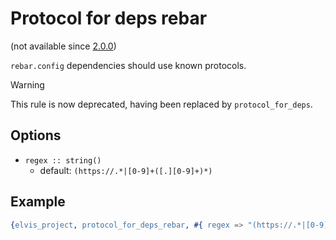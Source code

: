 # Protocol for deps rebar

(not available since [2.0.0](https://github.com/inaka/elvis_core/releases/tag/2.0.0))

`rebar.config` dependencies should use known protocols.

> [!WARNING]
> This rule is now deprecated, having been replaced by `protocol_for_deps`.

## Options

- `regex :: string()`
  - default: `(https://.*|[0-9]+([.][0-9]+)*)`

## Example

```erlang
{elvis_project, protocol_for_deps_rebar, #{ regex => "(https://.*|[0-9]+([.][0-9]+)*)" }}
```

